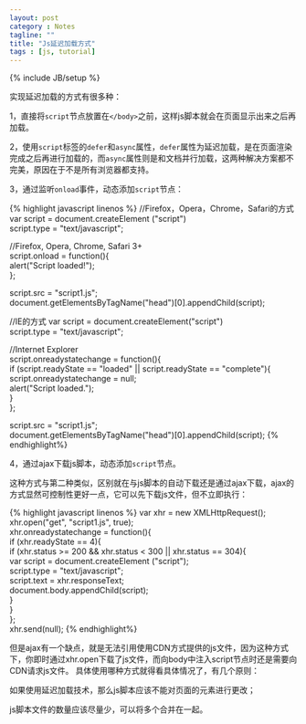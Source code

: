 ```yaml
---
layout: post
category : Notes
tagline: ""
title: "Js延迟加载方式"
tags : [js, tutorial]
---
```

{% include JB/setup %}

实现延迟加载的方式有很多种：

1，直接将`script`节点放置在`</body>`之前，这样js脚本就会在页面显示出来之后再加载。

2，使用`script`标签的`defer`和`async`属性，`defer`属性为延迟加载，是在页面渲染完成之后再进行加载的，而`async`属性则是和文档并行加载，这两种解决方案都不完美，原因在于不是所有浏览器都支持。

3，通过监听`onload`事件，动态添加`script`节点：

{% highlight javascript linenos %}
//Firefox，Opera，Chrome，Safari的方式
var script = document.createElement ("script")  
script.type = "text/javascript";  
  
//Firefox, Opera, Chrome, Safari 3+  
script.onload = function(){  
	alert("Script loaded!");  
};  
  
script.src = "script1.js";  
document.getElementsByTagName("head")[0].appendChild(script); 

//IE的方式
var script = document.createElement("script")  
script.type = "text/javascript";  
  
//Internet Explorer  
script.onreadystatechange = function(){  
	if (script.readyState == "loaded" || script.readyState == "complete"){  
		script.onreadystatechange = null;  
		alert("Script loaded.");  
	}  
};  
  
script.src = "script1.js";  
document.getElementsByTagName("head")[0].appendChild(script); 
{% endhighlight%}

4，通过ajax下载js脚本，动态添加`script`节点。

这种方式与第二种类似，区别就在与js脚本的自动下载还是通过ajax下载，ajax的方式显然可控制性更好一点，它可以先下载js文件，但不立即执行：

{% highlight javascript linenos %}
var xhr = new XMLHttpRequest();  
xhr.open("get", "script1.js", true);  
xhr.onreadystatechange = function(){  
	if (xhr.readyState == 4){  
		if (xhr.status >= 200 && xhr.status < 300 || xhr.status == 304){  
			var script = document.createElement ("script");  
			script.type = "text/javascript";  
			script.text = xhr.responseText;  
			document.body.appendChild(script);  
		}  
	}  
};  
xhr.send(null);
{% endhighlight%}

但是ajax有一个缺点，就是无法引用使用CDN方式提供的js文件，因为这种方式下，你即时通过xhr.open下载了js文件，而向body中注入script节点时还是需要向CDN请求js文件。
具体使用哪种方式就得看具体情况了，有几个原则：

如果使用延迟加载技术，那么js脚本应该不能对页面的元素进行更改；

js脚本文件的数量应该尽量少，可以将多个合并在一起。